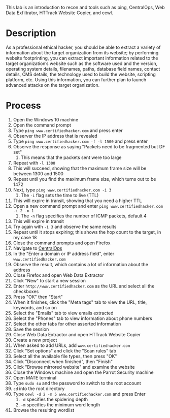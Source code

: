 This lab is an introduction to recon and tools such as ping, CentralOps, Web Data Exfiltrator, HTTrack Website Copier, and cewl.

# Description
As a professional ethical hacker, you should be able to extract a variety of information about the target organization from its website; by performing website footprinting, you can extract important information related to the target organization’s website such as the software used and the version, operating system details, filenames, paths, database field names, contact details, CMS details, the technology used to build the website, scripting platform, etc. Using this information, you can further plan to launch advanced attacks on the target organization.

# Process
1. Open the Windows 10 machine
2. Open the command prompt
3. Type `ping www.certifiedhacker.com` and press enter
4. Observer the IP address that is revealed
5. Type `ping www.certifiedhacker.com -f -l 1500` and press enter
6. Observe the response as saying "Packets need to be fragmented but DF set"
	1. This means that the packets sent were too large
7. Repeat with `-l 1300`
8. This will succeed, showing that the maximum frame size will be between 1300  and 1500
9. Repeat until you find the maximum frame size, which turns out to be 1472
10. Next, type `ping www.certifiedhacker.com -i 3`
	1. The `-i` flag sets the time to live (TTL)
11. This will expire in transit, showing that you need a higher TTL
12. Open a new command prompt and enter `ping www.certifiedhacker.com -i 2 -n 1`
	1. The `-n` flag specifies the number of ICMP packets, default 4
13. This will expire in transit
14. Try again with `-i 3` and observe the same results
15. Repeat until it stops expiring; this shows the hop count to the target, in my case 18
16. Close the command prompts and open Firefox
17. Navigate to [CentralOps](https://centralops.net)
18. In the "Enter a domain or IP address field", enter `www.certifiedhacker.com`
19. Observe the result, which contains a lot of information about the address
20. Close Firefox and open Web Data Extractor
21. Click "New" to start a new session
22. Enter `http://www.certifiedhacker.com` as the URL and select all the checkboxes
23. Press "OK" then "Start"
24. When it finishes, click the "Meta tags" tab to view the URL, title, keywords, and so on
25. Select the "Emails" tab to view emails extracted
26. Select the "Phones" tab to view information about phone numbers
27. Select the other tabs for other assorted information
28. Save the session
29. Close Web Data Extractor and open HTTrack Website Copier
30. Create a new project
31. When asked to add URLs, add `www.certifiedhacker.com`
32. Click "Set options" and click the "Scan rules" tab
33. Select all the available file types, then press "OK"
34. Click "Disconnect when finished", then "Finish"
35. Click "Browse mirrored website" and examine the website
36. Close the Windows machine and open the Parrot Security machine
37. Open MATE terminal
38. Type `sudo su` and the password to switch to the root account
39. `cd` into the root directory
40. Type `cewl -d 2 -m 5 www.certifiedhacker.com` and press Enter
	1. `-d` specifies the spidering depth
	2. `-m` specifies the minimum word length
41. Browse the resulting wordlist